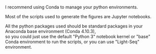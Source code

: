 I recommend using Conda to manage your python environments.  

Most of the scripts used to generate the figures are Jupyter notebooks.  

All the python packages used should be standard packages in your Anaconda base environment (Conda 4.10.3),   
so you could just use the default "Python 3" notebook kernel or "base" Conda environment to run the scripts, or you can use "Light-Seq" environment.
